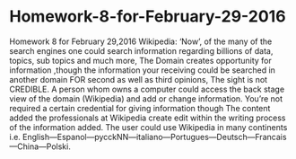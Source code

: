 # Homework-8-for-February-29-2016
Homework 8 for February 29,2016
Wikipedia:
‘Now’, of the many of the search engines one could search information regarding billions of data, topics, sub topics and much more, The Domain creates opportunity for information ,though the information your receiving could be searched in another domain FOR second as well as third opinions, The sight is not CREDIBLE. A person whom owns a computer could access the back stage view of the domain (Wikipedia) and add or change information. You’re not required a certain credential for giving information though The content added the professionals at Wikipedia create edit within the  writing process  of the information added. The user could use Wikipedia in many continents i.e. English—Espanol—pycckNN—italiano—Portugues—Deutsch—Francais—China—Polski.  
 
